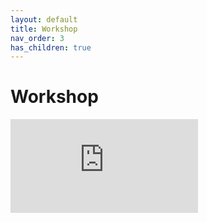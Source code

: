 ```yaml
---
layout: default
title: Workshop
nav_order: 3
has_children: true
---
```


# Workshop

<div class="centered">
  <iframe src="https://my.matterport.com/show/?m=FF6T3aJ7eHL&sr=-.3,-.75&ss=88" frameborder="0" allowfullscreen allow="xr-spatial-tracking"></iframe>
</div>
